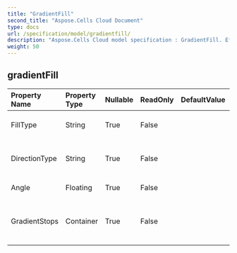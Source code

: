 ```yaml
---
title: "GradientFill"
second_title: "Aspose.Cells Cloud Document"
type: docs
url: /specification/model/gradientfill/
description: "Aspose.Cells Cloud model specification : GradientFill. Effortlessly handle Excel and other spreadsheet documents with features like opening, generating, editing, splitting, merging, comparing, and converting."
weight: 50
---
```


## **gradientFill**

 

| Property Name | Property Type | Nullable |  ReadOnly | DefaultValue | Description | 
| :- | :- | :- |:- |  :- | :- |
| FillType | String | True |  False |  | Gets the gradient fill type.  |  
| DirectionType | String | True |  False |  | Gets the gradient direction type.  |  
| Angle | Floating | True |  False |  | The angle of linear fill.  |  
| GradientStops | Container | True |  False |  | Represents the gradient stop collection.  |  

